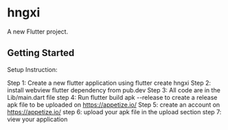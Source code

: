# hngxi

A new Flutter project.

## Getting Started
Setup Instruction:

Step 1: Create a new flutter application using flutter create hngxi
Step 2: install webview flutter dependency from pub.dev
Step 3: All code are in the Lib/main.dart file
step 4: Run flutter build apk --release to create a release apk file to be uploaded on https://appetize.io/
Step 5: create an account on https://appetize.io/
step 6: upload your apk file in the upload section
step 7: view your application